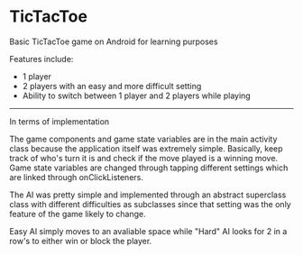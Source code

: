 TicTacToe
=========

Basic TicTacToe game on Android for learning purposes

Features include:

- 1 player
- 2 players with an easy and more difficult setting
- Ability to switch between 1 player and 2 players while playing

-------------------------------------------------

In terms of implementation

The game components and game state variables are in the main activity class because the application itself was extremely simple. Basically, keep track of who's turn it is and check if the move played is a winning move. Game state variables are changed through tapping different settings which are linked through onClickListeners.

The AI was pretty simple and implemented through an abstract superclass class with different difficulties as subclasses since that setting was the only feature of the game likely to change.

Easy AI simply moves to an avaliable space while "Hard" AI looks for 2 in a row's to either win or block the player.
